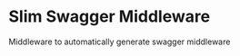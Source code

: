 Slim Swagger Middleware
=======================

Middleware to automatically generate swagger middleware
